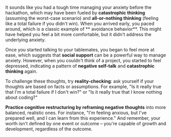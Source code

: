 It sounds like you had a tough time managing your anxiety before the hackathon, which may have been fueled by **catastrophic thinking** (assuming the worst-case scenario) and **all-or-nothing thinking** (feeling like a total failure if you didn't win). When you arrived early, you paced around, which is a classic example of ** avoidance behavior**. This might have helped you feel a bit more comfortable, but it didn't address the underlying anxiety.

Once you started talking to your tablemates, you began to feel more at ease, which suggests that **social support** can be a powerful way to manage anxiety. However, when you couldn't think of a project, you started to feel depressed, indicating a pattern of **negative self-talk** and **catastrophic thinking** again.

To challenge these thoughts, try **reality-checking**: ask yourself if your thoughts are based on facts or assumptions. For example, "Is it really true that I'm a total failure if I don't win?" or "Is it really true that I know nothing about coding?"

**Practice cognitive restructuring by reframing negative thoughts** into more balanced, realistic ones. For instance, "I'm feeling anxious, but I've prepared well, and I can learn from this experience." And remember, your worth isn't defined by one event or outcome – you're capable of growth and development, regardless of the outcome.